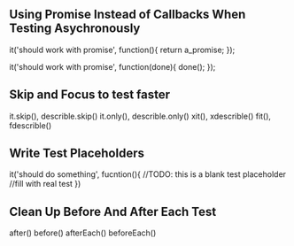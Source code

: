 ## Using Promise Instead of Callbacks When Testing Asychronously

it('should work with promise', function(){
  return a_promise;
});

it('should work with promise', function(done){
  done();
});

## Skip and Focus to test faster

it.skip(), describle.skip()
it.only(), describle.only()
xit(), xdescrible()
fit(), fdescrible()

## Write Test Placeholders

it('should do something', fucntion(){
  //TODO: this is a blank test placeholder
  //fill with real test
})

## Clean Up Before And After Each Test

after()
before()
afterEach()
beforeEach()
